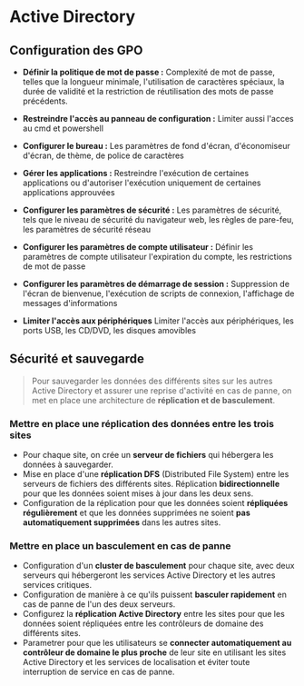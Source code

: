 # Active Directory

## Configuration des GPO

- **Définir la politique de mot de passe :**
Complexité de mot de passe, telles que la longueur minimale, l'utilisation de caractères spéciaux, la durée de validité et la restriction de réutilisation des mots de passe précédents.

- **Restreindre l'accès au panneau de configuration :**
Limiter aussi l'acces au cmd et powershell
  
- **Configurer le bureau :**
Les paramètres de fond d'écran, d'économiseur d'écran, de thème, de police de caractères

- **Gérer les applications :**
Restreindre l'exécution de certaines applications ou d'autoriser l'exécution uniquement de certaines applications approuvées
- **Configurer les paramètres de sécurité :**
Les paramètres de sécurité, tels que le niveau de sécurité du navigateur web, les règles de pare-feu, les paramètres de sécurité réseau

- **Configurer les paramètres de compte utilisateur :**
Définir les paramètres de compte utilisateur l'expiration du compte, les restrictions de mot de passe

- **Configurer les paramètres de démarrage de session :**
Suppression de l'écran de bienvenue, l'exécution de scripts de connexion, l'affichage de messages d'informations

- **Limiter l'accès aux périphériques**
Limiter l'accès aux périphériques, les ports USB, les CD/DVD, les disques amovibles

## Sécurité et sauvegarde

>Pour sauvegarder les données des différents sites sur les autres Active Directory et assurer une reprise d'activité en cas de panne, on met en place une architecture de **réplication et de basculement**.

### Mettre en place une réplication des données entre les trois sites

- Pour chaque site, on crée un **serveur de fichiers** qui hébergera les données à sauvegarder.
- Mise en place d'une **réplication DFS** (Distributed File System) entre les serveurs de fichiers des différents sites. Réplication **bidirectionnelle** pour que les données soient mises à jour dans les deux sens.
- Configuration de la réplication pour que les données soient **répliquées régulièrement** et que les données supprimées ne soient **pas automatiquement supprimées** dans les autres sites.

### Mettre en place un basculement en cas de panne

- Configuration d'un **cluster de basculement** pour chaque site, avec deux serveurs qui hébergeront les services Active Directory et les autres services critiques.
- Configuration de manière à ce qu'ils puissent **basculer rapidement** en cas de panne de l'un des deux serveurs.
- Configurez la **réplication Active Directory** entre les sites pour que les données soient répliquées entre les contrôleurs de domaine des différents sites.
- Parametrer pour que les utilisateurs se **connecter automatiquement au contrôleur de domaine le plus proche** de leur site en utilisant les sites Active Directory et les services de localisation et éviter toute interruption de service en cas de panne.